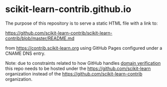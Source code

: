# scikit-learn-contrib.github.io

The purpose of this repository is to serve a static HTML file with a link to:

https://github.com/scikit-learn-contrib/scikit-learn-contrib/blob/master/README.md

from https://contrib.scikit-learn.org using GitHub Pages configured under a CNAME DNS entry.

Note: due to constraints related to how GitHub handles [domain verification](https://docs.github.com/en/pages/configuring-a-custom-domain-for-your-github-pages-site/verifying-your-custom-domain-for-github-pages#verifying-a-domain-that-is-already-taken) this repo needs to be hosted under the https://github.com/scikit-learn organization instead of the https://github.com/scikit-learn-contrib organization.
